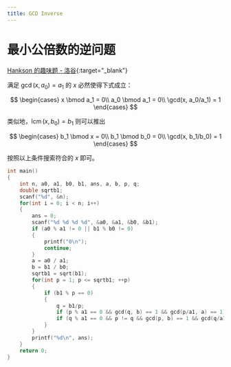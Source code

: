 ```yaml
---
title: GCD Inverse
---
```


# 最小公倍数的逆问题

[Hankson 的趣味题 - 洛谷](https://www.luogu.com.cn/problem/P1072){:target="_blank"}

满足 $\gcd(x, a_0) = a_1$ 的 $x$ 必然使得下式成立：

$$
\begin{cases}
x \bmod a_1 = 0\\
a_0 \bmod a_1 = 0\\
\gcd(x, a_0/a_1) = 1
\end{cases}
$$

类似地，$\operatorname{lcm}(x, b_0) = b_1$ 则可以推出

$$
\begin{cases}
b_1 \bmod x = 0\\
b_1 \bmod b_0 = 0\\
\gcd(x, b_1/b_0) = 1
\end{cases}
$$

按照以上条件搜索符合的 $x$ 即可。

```cpp
int main()
{
    int n, a0, a1, b0, b1, ans, a, b, p, q;
    double sqrtb1;
    scanf("%d", &n);
    for(int i = 0; i < n; i++)
    {
        ans = 0;
        scanf("%d %d %d %d", &a0, &a1, &b0, &b1);
        if (a0 % a1 != 0 || b1 % b0 != 0)
        {
            printf("0\n");
            continue;
        }
        a = a0 / a1;
        b = b1 / b0;
        sqrtb1 = sqrt(b1);
        for(int p = 1; p <= sqrtb1; ++p)
        {
            if (b1 % p == 0)
            {
                q = b1/p;
                if (p % a1 == 0 && gcd(q, b) == 1 && gcd(p/a1, a) == 1) ++ans;
                if (q % a1 == 0 && p != q && gcd(p, b) == 1 && gcd(q/a1, a) == 1) ++ans;
            }
        }
        printf("%d\n", ans);
    }
    return 0;
}
```
